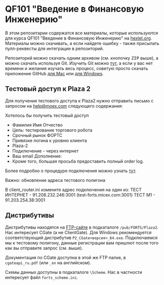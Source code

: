 QF101 "Введение в Финансовую Инженерию"
=====

В этом репозитарии содержатся все материалы, которые используются для курса QF101 "Введение в Финансовую Инженерию" на [hexlet.org](http://hexlet.org). Материалы можно скачивать, а если найдете ошибку - также присылать пулл-реквесты для интеграции в репозиторий.

Репозиторий можно скачать одним архивом (см. кнопочку <kbd>ZIP</kbd> выше), а можно скачать используя Git. Изучить Git можно [тут](http://learn.github.com/p/intro.html), а если у вас нет времени и желания изучать весь процесс, советую просто скачать приложение GitHub [для Mac](http://mac.github.com/) или [для Windows](http://windows.github.com/).

## Тестовый доступ к Plaza 2 ##

Для получения тестового доступа к Plaza2 нужно отправить письмо с запросом на help@moex.com следующего содержания:

Хотелось бы получить тестовый доступ

- Фамилия Имя Отчество
- Цель: тестирование торгового робота
- Срочный рынок ФОРТС
- Привязке логина к уровню клиента
- Plaza-2
- Подключение - через интернет
- Ваш email
Дополнение:
- Кроме того, большая просьба предоставить полный order log.

Более подробно о процедуре подключения можно узнать [тут](http://moex.com/s438).

Важно: обновление адреса тестового полигона

В client_router.ini измените адрес подключения на один из:
ТЕСТ ИНТЕРНЕТ - 91.208.232.246:3001 (test-forts.micex.com:3001)
ТЕСТ М1 -  91.203.254.38:3001

## Дистрибутивы

Дистрибутивы находятся на [FTP-сайте](ftp://ftp.rts.ru) в подкаталоге `/pub/FORTS/Plaza2`. Нас интересует CGate (а не ClientGate). Для Windows рекомендуется соответствующий дистрибутив `P2_CGate<версия>_64.exe`. Подключаемся мы к тестовому полигону, данные регистрации вам пришлют после того как вы отправите запрос (см. выше).

Документация по CGate доступна в этой же FTP папке, в `cgateapi_ru.pdf` (или `_en` на английском).

Схемы данных доступны в подкаталоге `\Scheme`. Нас в частности интересует файл `forts_scheme.ini`.
